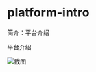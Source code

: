 # platform-intro

简介：平台介绍

平台介绍

![截图](https://img.alicdn.com/tfs/TB1JsHkqGmWBuNjy1XaXXXCbXXa-2531-1370.jpg)
